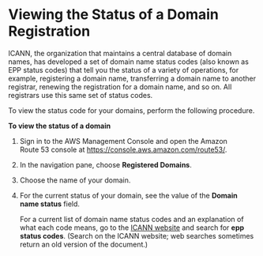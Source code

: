 # Viewing the Status of a Domain Registration<a name="domain-view-status"></a>

ICANN, the organization that maintains a central database of domain names, has developed a set of domain name status codes \(also known as EPP status codes\) that tell you the status of a variety of operations, for example, registering a domain name, transferring a domain name to another registrar, renewing the registration for a domain name, and so on\. All registrars use this same set of status codes\.

To view the status code for your domains, perform the following procedure\. 

**To view the status of a domain**

1. Sign in to the AWS Management Console and open the Amazon Route 53 console at [https://console\.aws\.amazon\.com/route53/](https://console.aws.amazon.com/route53/)\.

1. In the navigation pane, choose **Registered Domains**\.

1. Choose the name of your domain\.

1. For the current status of your domain, see the value of the **Domain name status** field\. 

   For a current list of domain name status codes and an explanation of what each code means, go to the [ICANN website](https://www.icann.org/) and search for **epp status codes**\. \(Search on the ICANN website; web searches sometimes return an old version of the document\.\)